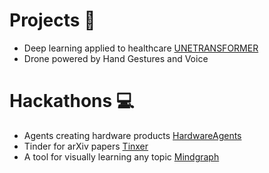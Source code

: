 # Projects 📌
- Deep learning applied to healthcare [UNETRANSFORMER](https://github.com/FagerholmEmil/UNETRANSFORMER)
- Drone powered by Hand Gestures and Voice

# Hackathons 💻
- Agents creating hardware products [HardwareAgents](https://github.com/FagerholmEmil/HardwareAgents)
- Tinder for arXiv papers [Tinxer](https://github.com/FagerholmEmil/tinxer)
- A tool for visually learning any topic [Mindgraph](https://github.com/FOLLGAD/mindgraph-hackathon)

